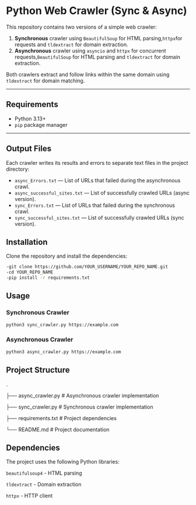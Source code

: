 # Python Web Crawler (Sync & Async)

This repository contains two versions of a simple web crawler:
1. **Synchronous** crawler using `BeautifulSoup` for HTML parsing,`httpx`for requests and `tldextract` for domain extraction.
2. **Asynchronous** crawler using `asyncio` and `httpx` for concurrent requests,`BeautifulSoup` for HTML parsing and `tldextract` for domain extraction.

Both crawlers extract and follow links within the same domain using `tldextract` for domain matching.

---

## Requirements
- Python 3.13+
- `pip` package manager

---

## Output Files
Each crawler writes its results and errors to separate text files in the project directory:

- `async_Errors.txt` — List of URLs that failed during the asynchronous crawl.
- `async_successful_sites.txt` — List of successfully crawled URLs (async version).
- `sync_Errors.txt` — List of URLs that failed during the synchronous crawl.
- `sync_successful_sites.txt` — List of successfully crawled URLs (sync version).

## Installation
Clone the repository and install the dependencies:
```bash
-git clone https://github.com/YOUR_USERNAME/YOUR_REPO_NAME.git
-cd YOUR_REPO_NAME
-pip install -r requirements.txt
```


## Usage
### Synchronous Crawler
```bash
python3 sync_crawler.py https://example.com
```
### Asynchronous Crawler
```bash
python3 async_crawler.py https://example.com
```
## Project Structure
 .

├── async_crawler.py      # Asynchronous crawler implementation

├── sync_crawler.py       # Synchronous crawler implementation

├── requirements.txt      # Project dependencies

└── README.md             # Project documentation

## Dependencies
The project uses the following Python libraries:

`beautifulsoup4` - HTML parsing

`tldextract` - Domain extraction

`httpx` -  HTTP client
